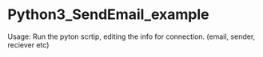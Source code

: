 # Python3_SendEmail_example

Usage: Run the pyton scrtip, editing the info for connection. (email, sender, reciever etc) 
